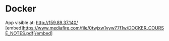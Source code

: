# Docker

App visible at: http://159.89.37.140/
[embed]https://www.mediafire.com/file/0twjxw1vyw77f1w/DOCKER_COURSE_NOTES.pdf[/embed]
